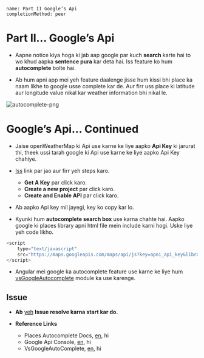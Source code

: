```ngMeta
name: Part II Google’s Api
completionMethod: peer
```

# Part II… Google’s Api

- Aapne notice kiya hoga ki jab aap google par kuch **search** karte hai to wo khud aapka **sentence pura** kar deta hai. Iss feature ko hum **autocomplete** bolte hai.

- Ab hum apni app mei yeh feature daalenge jisse hum kissi bhi place ka naam likhe to google usse complete kar de. Aur firr uss place ki latitude aur longitude value nikal kar weather information bhi nikal le.

![autocomplete-png](https://storage.googleapis.com/ng-curriculum-images/angularjs/autocomplete.png)


# Google’s Api… Continued

- Jaise openWeatherMap ki Api use karne ke liye aapko **Api Key** ki jarurat thi, theek ussi tarah google ki Api use karne ke liye aapko Api Key chahiye.

- [Iss](https://developers.google.com/maps/documentation/javascript/places-autocomplete) link par jao aur firr yeh steps karo.
	- **Get A Key** par click karo.
	- **Create a new project** par click karo.
	- **Create and Enable API** par click karo.
- Ab aapko Api key mil jayegi, key ko copy kar lo.

- Kyunki hum **autocomplete search box** use karna chahte hai. Aapko google ki places library apni html file mein include karni hogi. Uske liye yeh code likho.

```javascript
<script 
	type="text/javascript"
	src="https://maps.googleapis.com/maps/api/js?key=apni_api_key&libraries=places">
</script>
```
-  Angular mei google ka autocomplete feature use karne ke liye hum [vsGoogleAutocomplete](https://github.com/vskosp/vsGoogleAutocomplete#getting-started) module ka use karenge.

## Issue

- **Ab** [yeh](https://github.com/vidur149/angular-weather/issues/2) **Issue resolve karna start kar do.** 

- **Reference Links**
    - Places Autocomplete Docs, [en](https://developers.google.com/maps/documentation/javascript/places-autocomplete), hi
	- Google Api Console, [en](https://console.developers.google.com/projectselector/apis/dashboard), hi
	- VsGoogleAutoComplete, [en](https://github.com/vskosp/vsGoogleAutocomplete#getting-started), hi